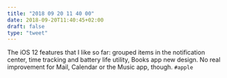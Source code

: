 ```yaml
---
title: "2018 09 20 11 40 00"
date: 2018-09-20T11:40:45+02:00
draft: false
type: "tweet"
---
```

The iOS 12 features that I like so far: grouped items in the notification center, time tracking and battery life utility, Books app new design. No real improvement for Mail, Calendar or the Music app, though. `#apple`

